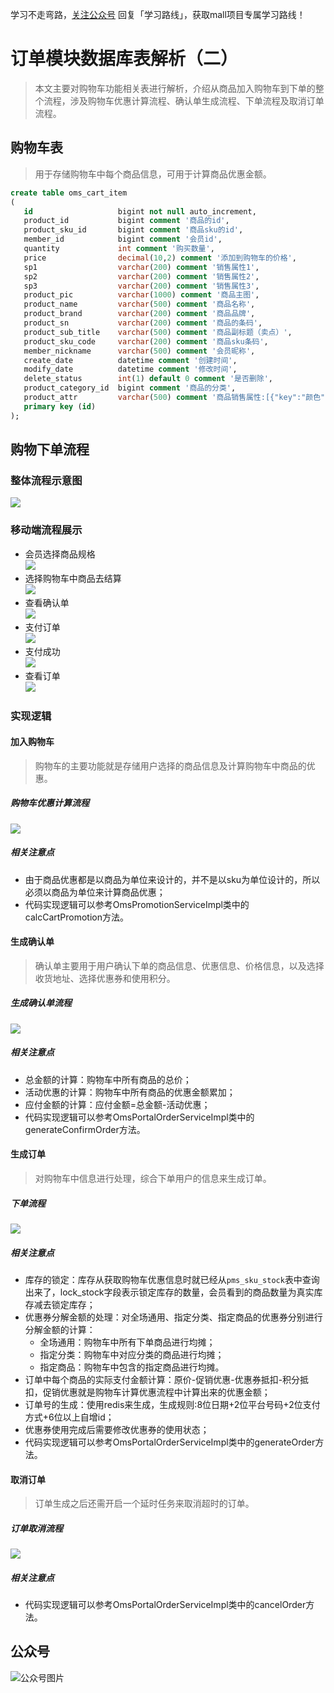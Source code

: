 学习不走弯路，[关注公众号](#公众号) 回复「学习路线」，获取mall项目专属学习路线！

# 订单模块数据库表解析（二）

> 本文主要对购物车功能相关表进行解析，介绍从商品加入购物车到下单的整个流程，涉及购物车优惠计算流程、确认单生成流程、下单流程及取消订单流程。

## 购物车表

> 用于存储购物车中每个商品信息，可用于计算商品优惠金额。

```sql
create table oms_cart_item
(
   id                   bigint not null auto_increment,
   product_id           bigint comment '商品的id',
   product_sku_id       bigint comment '商品sku的id',
   member_id            bigint comment '会员id',
   quantity             int comment '购买数量',
   price                decimal(10,2) comment '添加到购物车的价格',
   sp1                  varchar(200) comment '销售属性1',
   sp2                  varchar(200) comment '销售属性2',
   sp3                  varchar(200) comment '销售属性3',
   product_pic          varchar(1000) comment '商品主图',
   product_name         varchar(500) comment '商品名称',
   product_brand        varchar(200) comment '商品品牌',
   product_sn           varchar(200) comment '商品的条码',
   product_sub_title    varchar(500) comment '商品副标题（卖点）',
   product_sku_code     varchar(200) comment '商品sku条码',
   member_nickname      varchar(500) comment '会员昵称',
   create_date          datetime comment '创建时间',
   modify_date          datetime comment '修改时间',
   delete_status        int(1) default 0 comment '是否删除',
   product_category_id  bigint comment '商品的分类',
   product_attr         varchar(500) comment '商品销售属性:[{"key":"颜色","value":"银色"},{"key":"容量","value":"4G"}]',
   primary key (id)
);
```

## 购物下单流程

### 整体流程示意图

![](../images/database_screen_44.png)

### 移动端流程展示

- 会员选择商品规格  
![](../images/database_screen_45.png)
- 选择购物车中商品去结算  
![](../images/database_screen_46.png)
- 查看确认单  
![](../images/database_screen_47.png)
- 支付订单  
![](../images/database_screen_48.png)
- 支付成功  
![](../images/database_screen_49.png)
- 查看订单  
![](../images/database_screen_50.png)

### 实现逻辑

#### 加入购物车

> 购物车的主要功能就是存储用户选择的商品信息及计算购物车中商品的优惠。

##### 购物车优惠计算流程

![](../images/database_screen_51.jpg)

##### 相关注意点

- 由于商品优惠都是以商品为单位来设计的，并不是以sku为单位设计的，所以必须以商品为单位来计算商品优惠；
- 代码实现逻辑可以参考OmsPromotionServiceImpl类中的calcCartPromotion方法。

#### 生成确认单

> 确认单主要用于用户确认下单的商品信息、优惠信息、价格信息，以及选择收货地址、选择优惠券和使用积分。

##### 生成确认单流程

![](../images/database_screen_52.jpg)

##### 相关注意点

- 总金额的计算：购物车中所有商品的总价；
- 活动优惠的计算：购物车中所有商品的优惠金额累加；
- 应付金额的计算：应付金额=总金额-活动优惠；
- 代码实现逻辑可以参考OmsPortalOrderServiceImpl类中的generateConfirmOrder方法。

#### 生成订单

> 对购物车中信息进行处理，综合下单用户的信息来生成订单。

##### 下单流程

![](../images/database_screen_53.jpg)

##### 相关注意点

- 库存的锁定：库存从获取购物车优惠信息时就已经从`pms_sku_stock`表中查询出来了，lock_stock字段表示锁定库存的数量，会员看到的商品数量为真实库存减去锁定库存；
- 优惠券分解金额的处理：对全场通用、指定分类、指定商品的优惠券分别进行分解金额的计算：
  - 全场通用：购物车中所有下单商品进行均摊；
  - 指定分类：购物车中对应分类的商品进行均摊；
  - 指定商品：购物车中包含的指定商品进行均摊。
- 订单中每个商品的实际支付金额计算：原价-促销优惠-优惠券抵扣-积分抵扣，促销优惠就是购物车计算优惠流程中计算出来的优惠金额；
- 订单号的生成：使用redis来生成，生成规则:8位日期+2位平台号码+2位支付方式+6位以上自增id；
- 优惠券使用完成后需要修改优惠券的使用状态；
- 代码实现逻辑可以参考OmsPortalOrderServiceImpl类中的generateOrder方法。

#### 取消订单

> 订单生成之后还需开启一个延时任务来取消超时的订单。

##### 订单取消流程

![](../images/database_screen_54.jpg)

##### 相关注意点

- 代码实现逻辑可以参考OmsPortalOrderServiceImpl类中的cancelOrder方法。


## 公众号

![公众号图片](http://macro-oss.oss-cn-shenzhen.aliyuncs.com/mall/banner/qrcode_for_macrozheng_258.jpg)
